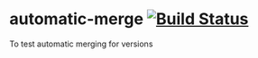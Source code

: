 # automatic-merge [![Build Status](https://travis-ci.org/arindamnayak/automatic-merge.svg?branch=master)](https://travis-ci.org/arindamnayak/automatic-merge)
To test automatic merging for versions
